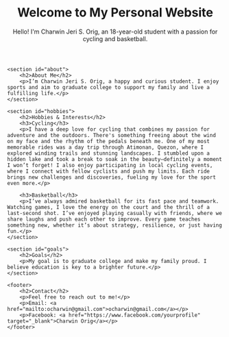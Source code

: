 <html lang="en">
<head>
    <meta charset="UTF-8">
    <meta name="viewport" content="width=device-width, initial-scale=1.0">
    <title>Charwin Jeri S. Orig</title>
    <link rel="stylesheet" href="styles.css">
</head>
<body>
    <header>
        <h1>Welcome to My Personal Website</h1>
        <p>Hello! I'm Charwin Jeri S. Orig, an 18-year-old student with a passion for cycling and basketball.</p>
    </header>

    <section id="about">
        <h2>About Me</h2>
        <p>I’m Charwin Jeri S. Orig, a happy and curious student. I enjoy sports and aim to graduate college to support my family and live a fulfilling life.</p>
    </section>

    <section id="hobbies">
        <h2>Hobbies & Interests</h2>
        <h3>Cycling</h3>
        <p>I have a deep love for cycling that combines my passion for adventure and the outdoors. There's something freeing about the wind on my face and the rhythm of the pedals beneath me. One of my most memorable rides was a day trip through Atimonan, Quezon, where I explored winding trails and stunning landscapes. I stumbled upon a hidden lake and took a break to soak in the beauty—definitely a moment I won’t forget! I also enjoy participating in local cycling events, where I connect with fellow cyclists and push my limits. Each ride brings new challenges and discoveries, fueling my love for the sport even more.</p>

        <h3>Basketball</h3>
        <p>I’ve always admired basketball for its fast pace and teamwork. Watching games, I love the energy on the court and the thrill of a last-second shot. I’ve enjoyed playing casually with friends, where we share laughs and push each other to improve. Every game teaches something new, whether it’s about strategy, resilience, or just having fun.</p>
    </section>

    <section id="goals">
        <h2>Goals</h2>
        <p>My goal is to graduate college and make my family proud. I believe education is key to a brighter future.</p>
    </section>

    <footer>
        <h2>Contact</h2>
        <p>Feel free to reach out to me!</p>
        <p>Email: <a href="mailto:ocharwin@gmail.com">ocharwin@gmail.com</a></p>
        <p>Facebook: <a href="https://www.facebook.com/yourprofile" target="_blank">Charwin Orig</a></p>
    </footer>
</body>
</html>
